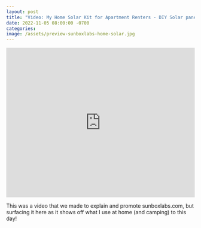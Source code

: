 ```yaml
---
layout: post
title: "Video: My Home Solar Kit for Apartment Renters - DIY Solar panels + 500W micro 'powerwall' for off-grid backup"
date: 2022-11-05 08:00:00 -0700
categories:
image: /assets/preview-sunboxlabs-home-solar.jpg
---
```


<iframe style="width: 100%; min-height: 400px;" src="https://www.youtube.com/embed/XOsCX6yUe44" title="YouTube video player" frameborder="0" allow="accelerometer; autoplay; clipboard-write; encrypted-media; gyroscope; picture-in-picture" allowfullscreen></iframe>

This was a video that we made to explain and promote sunboxlabs.com, but surfacing it here as it shows off what I use at home (and camping) to this day!
